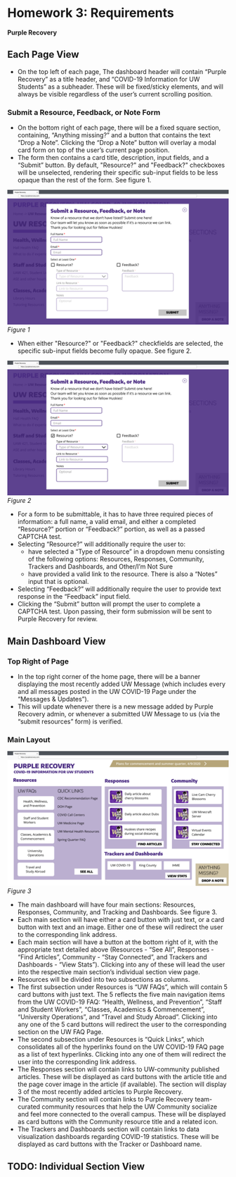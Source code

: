 # Homework 3: Requirements
**Purple Recovery**

## Each Page View
*  On the top left of each page, The dashboard header will contain “Purple Recovery” as a title header, and “COVID-19 Information for UW Students” as a subheader. These will be fixed/sticky elements, and will always be visible regardless of the user’s current scrolling position.

### Submit a Resource, Feedback, or Note Form
* On the bottom right of each page, there will be a fixed square section, containing, “Anything missing?” and a button that contains the text “Drop a Note”. Clicking the “Drop a Note” button will overlay a modal card form on top of the user’s current page position. 
* The form then contains a card title, description, input fields, and a “Submit” button. By default, "Resource?" and "Feedback?" checkboxes will be unselected, rendering their specific sub-input fields to be less opaque than the rest of the form. See figure 1. 

![form screen](img/form.png)
*Figure 1*

* When either "Resource?" or "Feedback?" checkfields are selected, the specific sub-input fields become fully opaque. See figure 2.

![form screen selected](img/form_options_selected.png)
*Figure 2*

* For a form to be submittable, it has to have three required pieces of information: a full name, a valid email, and either a completed “Resource?” portion or “Feedback?” portion, as well as a passed CAPTCHA test. 
* Selecting “Resource?” will additionally require the user to:
	* have selected a “Type of Resource” in a dropdown menu consisting of the following options: Resources, Responses, Community, Trackers and Dashboards, and Other/I’m Not Sure
	* have provided a valid link to the resource. 
There is also a “Notes” input that is optional.
* Selecting “Feedback?” will additionally require the user to provide text response in the “Feedback” input field.
* Clicking the “Submit” button will prompt the user to complete a CAPTCHA test. Upon passing, their form submission will be sent to Purple Recovery for review. 

## Main Dashboard View

### Top Right of Page
* In the top right corner of  the home page, there will be a banner displaying the most recently added UW Message (which includes every and all messages posted in the UW COVID-19 Page under the “Messages & Updates”). 
* This will update whenever there is a new message added by Purple Recovery admin, or whenever a submitted UW Message to us (via the “submit resources” form) is verified. 

### Main Layout

![main dashboard screen](img/v1_UI_main_dashboard.png)
*Figure 3*

* The main dashboard will have four main sections: Resources, Responses, Community, and Tracking and Dashboards. See figure 3.
* Each main section will have either a card button with just text, or a card button with text and an image. Either one of these will redirect the user to the corresponding link address.
* Each main section will have a button at the bottom right of it, with the appropriate text detailed above (Resources - “See All”, Responses - “Find Articles”, Community - “Stay Connected”, and Trackers and Dashboards - “View Stats”). Clicking into any of these will lead the user into the respective main section’s individual section view page. 
* Resources will be divided into two subsections as columns. 
* The first subsection under Resources is “UW FAQs”, which will contain 5 card buttons with just text. The 5 reflects the five main navigation items from the UW COVID-19 FAQ: “Health, Wellness, and Prevention”, “Staff and Student Workers”, “Classes, Academics & Commencement”, “University Operations”, and “Travel and Study Abroad”. Clicking into any one of the 5 card buttons will redirect the user to the corresponding section on the UW FAQ Page. 
* The second subsection under Resources is “Quick Links”, which consolidates all of the hyperlinks found on the UW COVID-19 FAQ page as a list of text hyperlinks. Clicking into any one of them will redirect the user into the corresponding link address. 
* The Responses section will contain links to UW-community published articles. These will be displayed as card buttons with the article title and the page cover image in the article (if available). The section will display 3 of the most recently added articles to Purple Recovery. 
* The Community section will contain links to Purple Recovery team-curated community resources that help the UW Community socialize and feel more connected to the overall campus. These will be displayed as card buttons with the Community resource title and a related icon. 
* The Trackers and Dashboards section will contain links to data visualization dashboards regarding COVID-19 statistics. These will be displayed as card buttons with the Tracker or Dashboard name. 

## TODO: Individual Section View 
